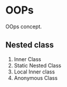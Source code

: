 # OOPs
OOps concept.

Nested class
--
1. Inner Class
2. Static Nested Class
3. Local Inner class
4. Anonymous Class
